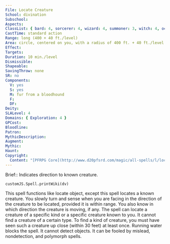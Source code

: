 ```yaml
---
File: Locate Creature
School: divination
Subschool: 
Aspects: 
ClassList: { bard: 4, sorcerer: 4, wizard: 4, summoner: 3, witch: 4, occultist: 4, psychic: 4, mesmerist: 4, spiritualist: 4, unchained summoner: 4, medium: 3 }
CastTime: standard action
Range: long (400 + 40 ft./level)
Area: circle, centered on you, with a radius of 400 ft. + 40 ft./level
Effect: 
Targets: 
Duration: 10 min./level
Dismissible: 
Shapeable: 
SavingThrow: none
SR: no
Components:
  V: yes
  S: yes
  M: fur from a bloodhound
  F: 
  DF: 
Deity: 
SLALevel: 4
Domains: { Exploration: 4 }
GPCost: 
Bloodline: 
Patron: 
MythicDescription: 
Augment: 
Mythic: 
Haunt: 
Copyright:
  Content: "[PFRPG Core](http://www.d20pfsrd.com/magic/all-spells/l/locate-creature)"
---
```

Brief:: Indicates direction to known creature.

```dataviewjs
customJS.Spell.printWiki(dv)
```

This spell functions like locate object, except this spell locates a known creature. You slowly turn and sense when you are facing in the direction of the creature to be located, provided it is within range. You also know in which direction the creature is moving, if any.  The spell can locate a creature of a specific kind or a specific creature known to you. It cannot find a creature of a certain type. To find a kind of creature, you must have seen such a creature up close (within 30 feet) at least once.  Running water blocks the spell. It cannot detect objects. It can be fooled by mislead, nondetection, and polymorph spells.
